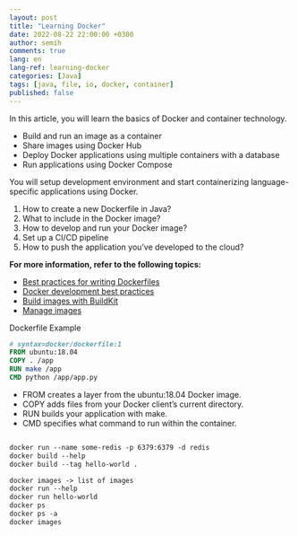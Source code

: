 ```yaml
---
layout: post
title: "Learning Docker"
date: 2022-08-22 22:00:00 +0300
author: semih
comments: true
lang: en
lang-ref: learning-docker
categories: [Java]
tags: [java, file, io, docker, container]
published: false
---
```

In this article, you will learn the basics of Docker and container technology.



- Build and run an image as a container
- Share images using Docker Hub
- Deploy Docker applications using multiple containers with a database
- Run applications using Docker Compose

You will setup development environment and start containerizing language-specific applications using Docker.
1. How to create a new Dockerfile in Java?
2. What to include in the Docker image?
3. How to develop and run your Docker image?
4. Set up a CI/CD pipeline
5. How to push the application you’ve developed to the cloud?

<b>For more information, refer to the following topics:</b><br>
- <a href="https://docs.docker.com/develop/develop-images/dockerfile_best-practices/">Best practices for writing Dockerfiles</a>
- <a href="https://docs.docker.com/develop/dev-best-practices/">Docker development best practices</a>
- <a href="https://docs.docker.com/develop/develop-images/build_enhancements/">Build images with BuildKit</a>
- <a href="https://docs.docker.com/develop/develop-images/image_management/">Manage images</a>

Dockerfile Example
```dockerfile
# syntax=docker/dockerfile:1
FROM ubuntu:18.04
COPY . /app
RUN make /app
CMD python /app/app.py
```
- FROM creates a layer from the ubuntu:18.04 Docker image.
- COPY adds files from your Docker client’s current directory.
- RUN builds your application with make.
- CMD specifies what command to run within the container.



```java
```

```dockerfile
docker run --name some-redis -p 6379:6379 -d redis
docker build --help
docker build --tag hello-world .

docker images -> list of images
docker run --help
docker run hello-world
docker ps
docker ps -a
docker images

```

